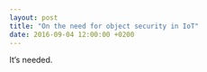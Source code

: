 ```yaml
---
layout: post
title: "On the need for object security in IoT"
date: 2016-09-04 12:00:00 +0200
---
```

It‘s needed.

